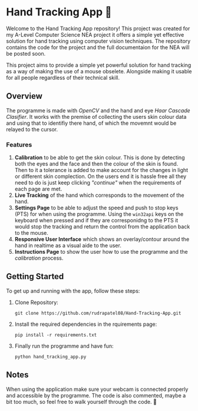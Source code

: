 # Hand Tracking App 👋

Welcome to the Hand Tracking App repository! This project was created for my A-Level Computer Science NEA project it offers a simple yet effective solution for hand tracking using computer vision techniques. The repository contains the code for the project and the full documentaion for the NEA will be posted soon.

This project aims to provide a simple yet powerful solution for hand tracking as a way of making the use of a mouse obselete. Alongside making it usable for all people regardless of their technical skill.

## Overview
The programme is made with *OpenCV* and the hand and eye *Haar Cascade Clasifier*. It works with the premise of collecting the users skin colour data and using that to identifiy there hand, of which the movemnt would be relayed to the cursor.

### Features
1. **Calibration** to be able to get the skin colour. This is done by detecting both the eyes and the face and then the colour of the skin is found. Then to it a tolerance is added to make account for the changes in light or different skin complection. On the users end it is hassle free all they need to do is just keep clicking *"continue"* when the requirements of each page are met.
2. **Live Tracking** of the hand which corresponds to the movement of the hand.
3. **Settings Page** to be able to adjust the speed and push to stop keys (PTS) for when using the programme. Using the `win32api` keys on the keyboard when pressed and if they are corresponidng to the PTS it would stop the tracking and return the control from the application back to the mouse.
4. **Responsive User Interface** which shows an overlay/contour  around the hand in realtime as a visual aide to the user.
5. **Instructions Page** to show the user how to use the programme and the *calibration* process.

## Getting Started
To get up and running with the app, follow these steps:
1. Clone Repository:
   ```
   git clone https://github.com/rudrapatel08/Hand-Tracking-App.git
   ```
2. Install the required dependencies in the rquirements page:
   ```
   pip install -r requirements.txt
   ```
3. Finally run the programme and have fun:
   ```
   python hand_tracking_app.py
   ```

## Notes
When using the application make sure your webcam is connected properly and accessible by the programme.
The code is also commented, maybe a bit too much, so feel free to walk yourself through the code. 🙂
